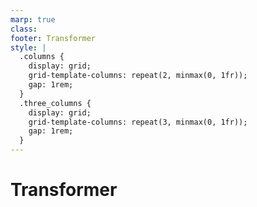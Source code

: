 ```yaml
---
marp: true
class:
footer: Transformer
style: |
  .columns {
    display: grid;
    grid-template-columns: repeat(2, minmax(0, 1fr));
    gap: 1rem;
  }
  .three_columns {
    display: grid;
    grid-template-columns: repeat(3, minmax(0, 1fr));
    gap: 1rem;
  }
---
```

<!-- _class:
- lead -->
# Transformer
